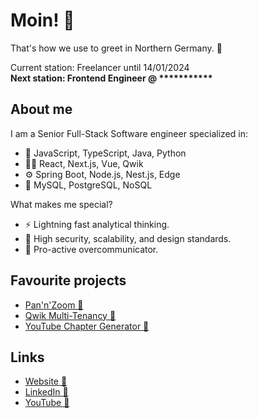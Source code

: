 # Moin! 👋
That's how we use to greet in Northern Germany. 🌊

Current station: Freelancer until  14/01/2024<br>
__Next station: Frontend Engineer @ ***********__

## About me
I am a Senior Full-Stack Software engineer specialized in:
- 📣 JavaScript, TypeScript, Java, Python
- 👨‍🎨 React, Next.js, Vue, Qwik
- ⚙️️ Spring Boot, Node.js, Nest.js, Edge
- 💾 MySQL, PostgreSQL, NoSQL

What makes me special?
- ⚡️ Lightning fast analytical thinking.
- 💎 High security, scalability, and design standards.
- 💬 Pro-active overcommunicator.

## Favourite projects
- [Pan'n'Zoom 🔗](https://github.com/peter-kuhmann/pan-n-zoom)
- [Qwik Multi-Tenancy 🔗](https://github.com/peter-kuhmann/qwik-multi-tenancy)
- [YouTube Chapter Generator 🔗](https://github.com/peter-kuhmann/youtube-chapter-generator)

## Links
- [Website 🔗](https://www.peter-kuhmann.de)
- [LinkedIn 🔗](https://www.linkedin.com/in/peter-kuhmann/)
- [YouTube 🔗](https://www.youtube.com/channel/UCvLDS9Y61zyGR6VqT84cvLg)

